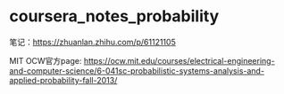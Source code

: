 # coursera_notes_probability



笔记：<https://zhuanlan.zhihu.com/p/61121105>

MIT OCW官方page:  https://ocw.mit.edu/courses/electrical-engineering-and-computer-science/6-041sc-probabilistic-systems-analysis-and-applied-probability-fall-2013/ 





